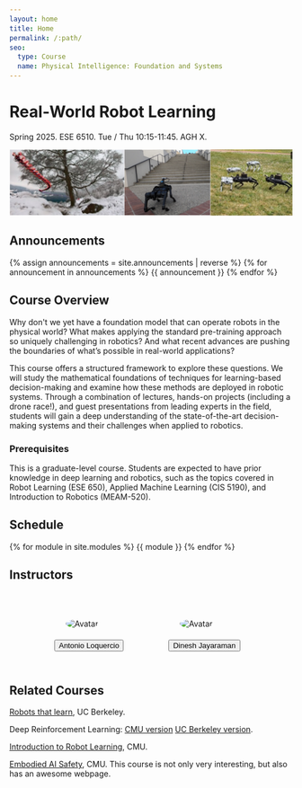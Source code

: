 ```yaml
---
layout: home
title: Home
permalink: /:path/
seo:
  type: Course
  name: Physical Intelligence: Foundation and Systems 
---
```


# Real-World Robot Learning 
Spring 2025. ESE 6510. Tue / Thu 10:15-11:45. AGH X.

![Image](/assets/images/front_page.png)

## Announcements 
{% assign announcements = site.announcements | reverse %}
{% for announcement in announcements %}
{{ announcement }}
{% endfor %}

## Course Overview 

Why don't we yet have a foundation model that can operate robots in the physical world? What makes applying the standard pre-training approach so uniquely challenging in robotics? And what recent advances are pushing the boundaries of what’s possible in real-world applications?

This course offers a structured framework to explore these questions. We will study the mathematical foundations of techniques for learning-based decision-making and examine how these methods are deployed in robotic systems. Through a combination of lectures, hands-on projects (including a drone race!), and guest presentations from leading experts in the field, students will gain a deep understanding of the state-of-the-art decision-making systems and their challenges when applied to robotics.

### Prerequisites

This is a graduate-level course. Students are expected to have prior knowledge in deep learning and robotics, such as the topics covered in Robot Learning (ESE 650), Applied Machine Learning (CIS 5190), and Introduction to Robotics (MEAM-520).


## Schedule 

{% for module in site.modules %}
{{ module }}
{% endfor %}


## Instructors

<figure style="display: inline-flex;">
<figure>
<img src="/real_world_robot_learning_sp25/assets/images/al.jpeg" alt="Avatar" style="width:200px; height:auto; object-fit: cover; border-radius:50%; padding:20px;">
<figcaption style="text-align: center;"><a href="https://antonilo.github.io/"><button type="button" name="button" class="btn">Antonio Loquercio</button>
</a></figcaption>
</figure>

<figure>
<img src="/real_world_robot_learning_sp25/assets/images/dj.jpg" alt="Avatar" style="width:200px; height:auto; object-fit: cover; border-radius:50%; padding:20px;">
<figcaption style="text-align: center;"><a href="https://www.seas.upenn.edu/~dineshj/"><button type="button" name="button" class="btn">Dinesh Jayaraman</button>
</a></figcaption>
</figure>

</figure>


<!-- ## Teaching Assistants 

<figure style="display: inline-flex;">

<figure>
<img src="/real_world_robot_learning_sp25/assets/images/lmk.jpg" alt="Avatar" style="width:200px; height:auto; object-fit: cover; border-radius:50%; padding:20px;">
<figcaption style="text-align: center;"><a href="https://www.linkedin.com/in/leonmkim/"><button type="button" name="button" class="btn">Leon Kim</button>
</a></figcaption>
</figure>

<figure>
<img src="/real_world_robot_learning_sp25/assets/images/js.jpeg" alt="Avatar" style="width:200px; height:auto; object-fit: cover; border-radius:50%; padding:20px;">
<figcaption style="text-align: center;"><a href="https://junyaoshi.github.io/"><button type="button" name="button" class="btn">Junyao Shi</button>
</a></figcaption>
</figure>

</figure> -->

## Related Courses

<a href="https://robots-that-learn.github.io/"> Robots that learn</a>, UC Berkeley.

Deep Reinforcement Learning: <a href="https://cmudeeprl.github.io/403website_s25/"> CMU version</a> <a href="https://rail.eecs.berkeley.edu/deeprlcourse/"> UC Berkeley version</a>.

<a href="https://16-831-s24.github.io/"> Introduction to Robot Learning</a>, CMU.


<a href="https://abajcsy.github.io/embodied-ai-safety/">Embodied AI Safety</a>, CMU. This course is not only very interesting, but also has an awesome webpage.



